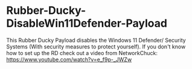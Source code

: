 # Rubber-Ducky-DisableWin11Defender-Payload
This Rubber Ducky Payload disables the Windows 11 Defender/ Security Systems (With security measures to protect yourself).
If you don't know how to set up the RD check out a video from NetworkChuck: https://www.youtube.com/watch?v=e_f9p-_JWZw
